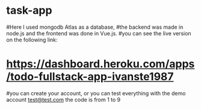 # task-app

#Here I used mongodb Atlas as a database,
#the backend was made in node.js and the frontend was done in Vue.js.
#you can see the live version on the following link:
# https://dashboard.heroku.com/apps/todo-fullstack-app-ivanste1987

#you can create your account, or you can test everything with the demo account test@test.com
the code is from 1 to 9



